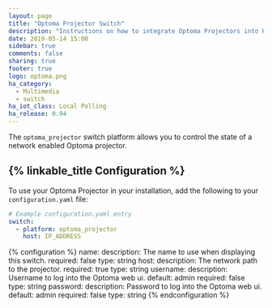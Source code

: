 ```yaml
---
layout: page
title: "Optoma Projector Switch"
description: "Instructions on how to integrate Optoma Projectors into Home Assistant."
date: 2019-05-14 15:00
sidebar: true
comments: false
sharing: true
footer: true
logo: optoma.png
ha_category:
  - Multimedia
  - switch
ha_iot_class: Local Polling
ha_release: 0.94
---
```


The `optoma_projector` switch platform allows you to control the state of a network enabled Optoma projector.

## {% linkable_title Configuration %}

To use your Optoma Projector in your installation, add the following to your `configuration.yaml` file:

```yaml
# Example configuration.yaml entry
switch:
  - platform: optoma_projector
    host: IP_ADDRESS
```

{% configuration %}
name:
  description: The name to use when displaying this switch.
  required: false
  type: string
host:
  description: The network path to the projector.
  required: true
  type: string
username:
  description: Username to log into the Optoma web ui.
  default: admin
  required: false
  type: string
password:
  description: Password to log into the Optoma web ui.
  default: admin
  required: false
  type: string
{% endconfiguration %}
